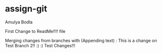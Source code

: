 # assign-git
Amulya Bodla

First Change to ReadMe!!!! file

Merging changes from branches with (Appending text) : This is a change on Test Branch 2!! :) :) 
Test Changes!!!

